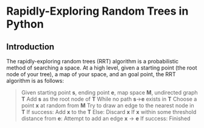 # Rapidly-Exploring Random Trees in Python
## Introduction
The rapidly-exploring random trees (RRT) algorithm is a probabilistic method of searching a space. At a high level, given a starting point (the root node of your tree), a map of your space, and an goal point, the RRT algorithm is as follows:


>Given starting point **s**, ending point **e**, map space **M**, undirected graph **T**
>Add **s** as the root node of **T**
>While no path **s**->**e** exists in **T**
>    Choose a point **x** at random from **M**
>    Try to draw an edge to the nearest node in **T**
>    If success:
>        Add **x** to the **T**
>    Else:
>        Discard **x**
>    If **x** within some threshold distance from **e**:
>        Attempt to add an edge **x** -> **e**
>        If success:
>            Finished

